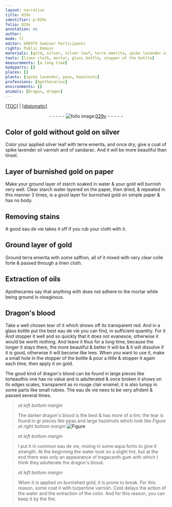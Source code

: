 ```yaml
---
layout: narrative
title: 029v
identifier: p-029v
folio: 029v
annotation: no
author:
mode: tl
editor: GR8975 Seminar Participants
rights: Public Domain
materials: [gold, silver, silver leaf, terre emerita, spike lavender oil varnish, sandarac, tinsel, burnished gold, paper, starch, water, Clear starch water, eau de vie, cloth, terra emerita, saffron, colle forte, linen, oils, Dragon's blood, glass, lees, dragon's blood, torteau, rouge clair enamel, rubies, peas, hazelnuts, common eau de vie, aqua fortis, tragacanth gum, turpentine varnish]
tools: [linen cloth, mortar, glass bottle, stopper of the bottle]
measurements: [a long time]
bodyparts: []
places: []
plants: [spike lavender, peas, hazelnuts]
professions: [Apothecaries]
environments: []
animals: [Dragon, dragon]
---
```


 <p><a href="{{ site.baseurl }}/translation/">[TOC]</a> | <a href="{{ site.baseurl }}/texts/p-029v_tc/" target="_blank">[diplomatic]</a></p><div class="folio" align="center">- - - - - <a href="http://gallica.bnf.fr/ark:/12148/btv1b10500001g/f64.item" target="_blank"><img src="https://cu-mkp.github.io/2017-workshop-edition/assets/photo-icon.png" alt="folio image: " style="display:inline-block; margin-bottom:-3px;"/>029v</a> - - - - - </div>  
  

## Color of gold without <span class="m">gold</span> on <span class="m">silver</span>

 
Color your applied <span class="m">silver leaf</span> with <span class="m">terre emerita</span>, and once dry, give a coat of <span class="m"><span class="pa">spike lavender</span> oil varnish</span> and of <span class="m">sandarac</span>. And it will be more beautiful than <span class="m">tinsel</span>.

 
  

## Layer of <span class="m">burnished gold</span> on <span class="m">paper</span>

 
Make your ground layer of <span class="m">starch</span> soaked in <span class="m">water</span> & your <span class="m">gold</span> will burnish very well. <span class="m">Clear starch water</span> layered on the <span class="m">paper</span>, then dried, & repeated in this manner 3 times, is a good layer for <span class="m">burnished gold</span> on simple <span class="m">paper</span> & has no body.

 
  

## Removing stains

 
A good <span class="m">eau de vie</span> takes it off if you rub your <span class="m">cloth</span> with it.

 
  

## Ground layer of <span class="m">gold</span>

 
Ground <span class="m">terra emerita</span> with some <span class="m">saffron</span>, all of it mixed with very clear <span class="m">colle forte</span> & passed through a <span class="tl"><span class="m">linen</span> cloth</span>.

 
  

## Extraction of <span class="m">oils</span>

 
<span class="pro">Apothecaries</span> say that anything with does not adhere to the <span class="tl">mortar</span> while being ground is oleaginous.

 
  

## <span class="m"><span class="al">Dragon</span>'s blood</span>

 
Take a well chosen tear of it which shows off its transparent red. And in a <span class="tl"><span class="m">glass</span> bottle</span> put the best <span class="m">eau de vie</span> you can find, in sufficient quantity. <span class="del">For it</span> And stopper it well and so quickly that it does not evanesce, otherwise it would be worth nothing. And leave it thus for <span class="ms">a long time</span>, because the longer it stays <span class="del">there</span>, the more beautiful & better it will be & it will dissolve if it is good, otherwise it will become like <span class="m">lees</span>. When you want to use it, make a small hole in the <span class="tl">stopper of the bottle</span> & pour a little & stopper it again each time, then apply it on <span class="m">gold</span>.
 
The good kind of <span class="m"><span class="al">dragon</span>'s blood</span> can be found in large pieces like <span class="m">torteau</span><span class="add">this one has no value and is adulterated</span> & once broken it shows on its edges scales, transparent as <span class="del">ro</span> <span class="m">rouge clair enamel</span>, it is also lumpy in some parts like small <span class="m">rubies</span>. The <span class="m">eau de vie</span> nees to be very afrdent & passed several times.
 
> *at left bottom margin*
> 
> 
>   The darker <span class="m"><span class="al">dragon</span>'s blood</span> is the best & has more of a tint; the tear is found in <span class="del">gr</span> pieces like <span class="m"><span class="pa">peas</span></span> and large <span class="m"><span class="pa">hazelnuts</span></span> which look like 
> *Figure*
> *at right bottom margin*
> <a href="https://drive.google.com/open?id=0B9-oNrvWdlO5cXJfWVlSSGlKOGs" target="_blank"><img src="https://cu-mkp.github.io/GR8975-edition/assets/photo-icon.png" alt="Figure" style="display:inline-block; margin-bottom:-3px;"/></a>
 
 
> *at left bottom margin*
> 
> 
>   I put it in <span class="m">common eau de vie</span>, mixing in some <span class="m">aqua fortis</span> to give it strength. At the beginning the <span class="m">water</span> took on a slight tint, but at the end there was only an appearance of <span class="m">tragacanth gum</span> with which I think they adulterate the <span class="m"><span class="al">dragon</span>'s blood</span>.
 
> *at left bottom margin*
> 
> 
>   When it is applied on <span class="m">burnished gold</span>, it is prone to break. For this reason, some coat it with <span class="m">turpentine varnish</span>. Cold delays the action of the <span class="m">water</span> and the extraction of the color. And for this reason, you can keep it by the fire.

 
